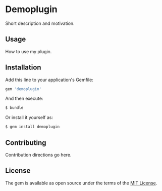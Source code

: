 # Demoplugin
Short description and motivation.

## Usage
How to use my plugin.

## Installation
Add this line to your application's Gemfile:

```ruby
gem 'demoplugin'
```

And then execute:
```bash
$ bundle
```

Or install it yourself as:
```bash
$ gem install demoplugin
```

## Contributing
Contribution directions go here.

## License
The gem is available as open source under the terms of the [MIT License](http://opensource.org/licenses/MIT).
